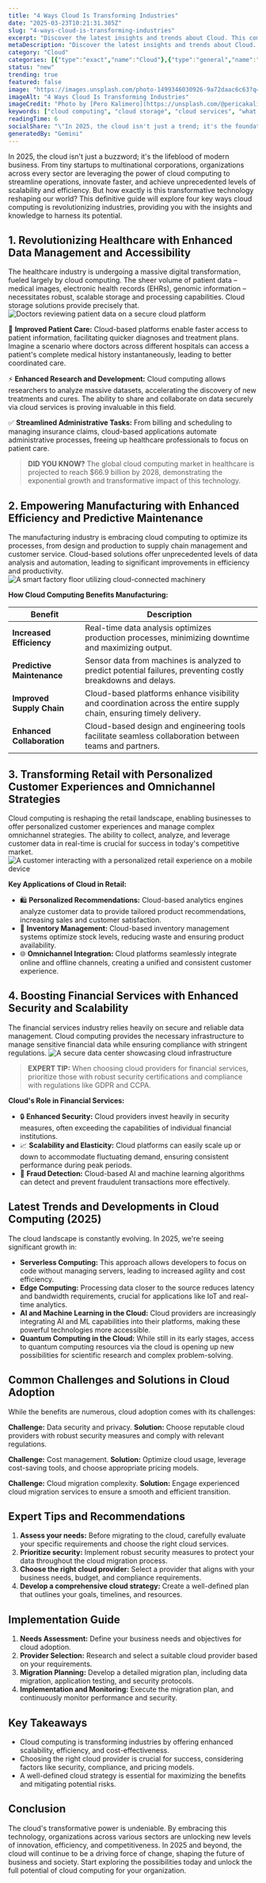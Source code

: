 ```yaml
---
title: "4 Ways Cloud Is Transforming Industries"
date: "2025-03-23T10:21:31.385Z"
slug: "4-ways-cloud-is-transforming-industries"
excerpt: "Discover the latest insights and trends about Cloud. This comprehensive guide covers everything you need to know about Cloud in 2025."
metaDescription: "Discover the latest insights and trends about Cloud. This comprehensive guide covers everything you need to know about Cloud in 2025."
category: "Cloud"
categories: [{"type":"exact","name":"Cloud"},{"type":"general","name":"Technology"},{"type":"medium","name":"Software Engineering"},{"type":"specific","name":"Data Storage"},{"type":"niche","name":"Serverless Functions"}]
status: "new"
trending: true
featured: false
image: "https://images.unsplash.com/photo-1499346030926-9a72daac6c63?q=85&w=1200&fit=max&fm=webp&auto=compress"
imageAlt: "4 Ways Cloud Is Transforming Industries"
imageCredit: "Photo by [Pero Kalimero](https://unsplash.com/@pericakalimerica) on Unsplash"
keywords: ["cloud computing", "cloud storage", "cloud services", "what is cloud computing?", "best cloud providers", "cloud security", "cloud migration services", "cloud computing benefits", "cloud storage solutions", "cloud computing cost"]
readingTime: 6
socialShare: "\"In 2025, the cloud isn't just a trend; it's the foundation of modern business.  The speed of innovation fueled by cloud computing is reshaping industries at an unprecedented pace.\""
generatedBy: "Gemini"
---
```




In 2025, the cloud isn't just a buzzword; it's the lifeblood of modern business.  From tiny startups to multinational corporations, organizations across every sector are leveraging the power of cloud computing to streamline operations, innovate faster, and achieve unprecedented levels of scalability and efficiency. But how exactly is this transformative technology reshaping our world? This definitive guide will explore four key ways cloud computing is revolutionizing industries, providing you with the insights and knowledge to harness its potential.

## 1. Revolutionizing Healthcare with Enhanced Data Management and Accessibility

The healthcare industry is undergoing a massive digital transformation, fueled largely by cloud computing.  The sheer volume of patient data – medical images, electronic health records (EHRs), genomic information – necessitates robust, scalable storage and processing capabilities. Cloud storage solutions provide precisely that.  ![Doctors reviewing patient data on a secure cloud platform](https://images.unsplash.com/photo-1504253163759-c23fccaebb55?q=85&w=1200&fit=max&fm=webp&auto=compress)

🔑 **Improved Patient Care:** Cloud-based platforms enable faster access to patient information, facilitating quicker diagnoses and treatment plans.  Imagine a scenario where doctors across different hospitals can access a patient's complete medical history instantaneously, leading to better coordinated care.

⚡ **Enhanced Research and Development:**  Cloud computing allows researchers to analyze massive datasets, accelerating the discovery of new treatments and cures.  The ability to share and collaborate on data securely via cloud services is proving invaluable in this field.

✅ **Streamlined Administrative Tasks:**  From billing and scheduling to managing insurance claims, cloud-based applications automate administrative processes, freeing up healthcare professionals to focus on patient care.

> **DID YOU KNOW?**  The global cloud computing market in healthcare is projected to reach \$66.9 billion by 2028, demonstrating the exponential growth and transformative impact of this technology.

## 2. Empowering Manufacturing with Enhanced Efficiency and Predictive Maintenance

The manufacturing industry is embracing cloud computing to optimize its processes, from design and production to supply chain management and customer service.  Cloud-based solutions offer unprecedented levels of data analysis and automation, leading to significant improvements in efficiency and productivity. ![A smart factory floor utilizing cloud-connected machinery](https://images.unsplash.com/photo-1569428034239-f9565e32e224?q=85&w=1200&fit=max&fm=webp&auto=compress)

**How Cloud Computing Benefits Manufacturing:**

| Benefit                     | Description                                                                                               |
|------------------------------|-----------------------------------------------------------------------------------------------------------|
| **Increased Efficiency**     | Real-time data analysis optimizes production processes, minimizing downtime and maximizing output.             |
| **Predictive Maintenance**   | Sensor data from machines is analyzed to predict potential failures, preventing costly breakdowns and delays. |
| **Improved Supply Chain**    | Cloud-based platforms enhance visibility and coordination across the entire supply chain, ensuring timely delivery. |
| **Enhanced Collaboration**   | Cloud-based design and engineering tools facilitate seamless collaboration between teams and partners.      |

## 3. Transforming Retail with Personalized Customer Experiences and Omnichannel Strategies

Cloud computing is reshaping the retail landscape, enabling businesses to offer personalized customer experiences and manage complex omnichannel strategies.  The ability to collect, analyze, and leverage customer data in real-time is crucial for success in today's competitive market. ![A customer interacting with a personalized retail experience on a mobile device](https://images.unsplash.com/photo-1558486012-817176f84c6d?q=85&w=1200&fit=max&fm=webp&auto=compress)

**Key Applications of Cloud in Retail:**

* 🛍️ **Personalized Recommendations:** Cloud-based analytics engines analyze customer data to provide tailored product recommendations, increasing sales and customer satisfaction.
* 🛒 **Inventory Management:** Cloud-based inventory management systems optimize stock levels, reducing waste and ensuring product availability.
* 🌐 **Omnichannel Integration:** Cloud platforms seamlessly integrate online and offline channels, creating a unified and consistent customer experience.

## 4.  Boosting Financial Services with Enhanced Security and Scalability

The financial services industry relies heavily on secure and reliable data management.  Cloud computing provides the necessary infrastructure to manage sensitive financial data while ensuring compliance with stringent regulations.  ![A secure data center showcasing cloud infrastructure](https://images.unsplash.com/photo-1513002749550-c59d786b8e6c?q=85&w=1200&fit=max&fm=webp&auto=compress)

> **EXPERT TIP:**  When choosing cloud providers for financial services, prioritize those with robust security certifications and compliance with regulations like GDPR and CCPA.

**Cloud's Role in Financial Services:**

* 🔒 **Enhanced Security:** Cloud providers invest heavily in security measures, often exceeding the capabilities of individual financial institutions.
* 📈 **Scalability and Elasticity:** Cloud platforms can easily scale up or down to accommodate fluctuating demand, ensuring consistent performance during peak periods.
* 🤖 **Fraud Detection:** Cloud-based AI and machine learning algorithms can detect and prevent fraudulent transactions more effectively.

## Latest Trends and Developments in Cloud Computing (2025)

The cloud landscape is constantly evolving.  In 2025, we're seeing significant growth in:

* **Serverless Computing:** This approach allows developers to focus on code without managing servers, leading to increased agility and cost efficiency.
* **Edge Computing:** Processing data closer to the source reduces latency and bandwidth requirements, crucial for applications like IoT and real-time analytics.
* **AI and Machine Learning in the Cloud:** Cloud providers are increasingly integrating AI and ML capabilities into their platforms, making these powerful technologies more accessible.
* **Quantum Computing in the Cloud:** While still in its early stages, access to quantum computing resources via the cloud is opening up new possibilities for scientific research and complex problem-solving.

## Common Challenges and Solutions in Cloud Adoption

While the benefits are numerous, cloud adoption comes with its challenges:

**Challenge:**  Data security and privacy.
**Solution:**  Choose reputable cloud providers with robust security measures and comply with relevant regulations.

**Challenge:**  Cost management.
**Solution:**  Optimize cloud usage, leverage cost-saving tools, and choose appropriate pricing models.

**Challenge:**  Cloud migration complexity.
**Solution:**  Engage experienced cloud migration services to ensure a smooth and efficient transition.

## Expert Tips and Recommendations

1.  **Assess your needs:** Before migrating to the cloud, carefully evaluate your specific requirements and choose the right cloud services.
2.  **Prioritize security:** Implement robust security measures to protect your data throughout the cloud migration process.
3.  **Choose the right cloud provider:** Select a provider that aligns with your business needs, budget, and compliance requirements.
4.  **Develop a comprehensive cloud strategy:**  Create a well-defined plan that outlines your goals, timelines, and resources.

## Implementation Guide

1. **Needs Assessment:** Define your business needs and objectives for cloud adoption.
2. **Provider Selection:** Research and select a suitable cloud provider based on your requirements.
3. **Migration Planning:** Develop a detailed migration plan, including data migration, application testing, and security protocols.
4. **Implementation and Monitoring:** Execute the migration plan, and continuously monitor performance and security.

## Key Takeaways

* Cloud computing is transforming industries by offering enhanced scalability, efficiency, and cost-effectiveness.
* Choosing the right cloud provider is crucial for success, considering factors like security, compliance, and pricing models.
* A well-defined cloud strategy is essential for maximizing the benefits and mitigating potential risks.

## Conclusion

The cloud's transformative power is undeniable.  By embracing this technology, organizations across various sectors are unlocking new levels of innovation, efficiency, and competitiveness.  In 2025 and beyond, the cloud will continue to be a driving force of change, shaping the future of business and society.  Start exploring the possibilities today and unlock the full potential of cloud computing for your organization.

